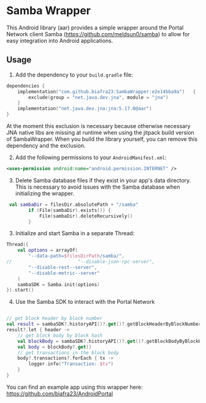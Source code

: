 # Samba Wrapper

This Android library (aar) provides a simple wrapper around the Portal Network client Samba (https://github.com/meldsun0/samba) to allow for easy integration into Android applications.

## Usage

1. Add the dependency to your `build.gradle` file:

```kotlin   
dependencies {
    implementation("com.github.biafra23:SambaWrapper:e2e14bba9a")   { 
        exclude(group = "net.java.dev.jna", module = "jna")
    }
    implementation("net.java.dev.jna:jna:5.17.0@aar")
}
```

At the moment  this exclusion is necessary because otherwise  necessary JNA native libs are missing at runtime when using the jitpack build version of SambaWrapper. When you build the library yourself, you can remove this dependency and the exclusion.

2. Add the following permissions to your `AndroidManifest.xml`:

```xml
<uses-permission android:name="android.permission.INTERNET" />
```

3. Delete Samba database files if they exist in your app's data directory. This is necessary to avoid issues with the Samba database when initializing the wrapper.

```kotlin
 val sambaDir = filesDir.absolutePath + "/samba"
        if (File(sambaDir).exists()) {
            File(sambaDir).deleteRecursively()
        }

```
3. Initialize and start Samba in a separate Thread:

```kotlin
Thread({
    val options = arrayOf(
        "--data-path=$filesDirPath/samba/",
//                        "--disable-json-rpc-server",
        "--disable-rest--server",
        "--disable-metric--server"
    )
    sambaSDK = Samba.init(options)
}).start()
```
4. Use the Samba SDK to interact with the Portal Network

```kotlin

// get block header by block number
val result = sambaSDK?.historyAPI()?.get()?.getBlockHeaderByBlockNumber("$blockNumber")?.get()
result?.let { header ->
    // get block body by block hash
    val blockBody = sambaSDK?.historyAPI()?.get()?.getBlockBodyByBlockHash(header.blockHash)
    val body = blockBody?.get()
    // get transactions in the block body
    body?.transactions?.forEach { tx ->
        logger.info("Transaction: $tx")
    }
}
```

You can find an example app using this wrapper here: https://github.com/biafra23/AndroidPortal